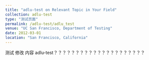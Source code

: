 ```yaml
---
title: "adlu-test on Relevant Topic in Your Field"
collection: adlu-test
type: "测试页面"
permalink: /adlu-test/adlu_test
venue: "UC San Francisco, Department of Testing"
date: 2012-03-01
location: "San Francisco, California"
---
```



测试
修改
内容
adlu-test？？？？？？？？？？？？？？？？？？？？？
